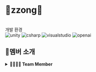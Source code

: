 # 🐶zzong🐶
<br>개발 환경</br>
<img alt="unity" src ="https://img.shields.io/badge/unity-412991.svg?&style=for-the-badge&logo=unity&logoColor=white"/>
<img alt="csharp" src ="https://img.shields.io/badge/csharp-512BD4.svg?&style=for-the-badge&logo=csharp&logoColor=white"/>
<img alt="visualstudio" src ="https://img.shields.io/badge/visualstudio-5C2D91.svg?&style=for-the-badge&logo=visualstudio&logoColor=white"/>
<img alt="openai" src ="https://img.shields.io/badge/openaio-412991.svg?&style=for-the-badge&logo=openai&logoColor=white"/>
## 🎤멤버 소개

<details>
<summary> <b>👨‍👨‍👧‍👦 Team Member</b></summary><br>
  
</br>
<table>
  <tr>
    <td align="center">
      <a href="https://github.com/pch229">
        <img src="https://github.com/pch229.png" width="150px;" alt="찬혁"/>
        <br />
        <sub><b>👑 박찬혁</b><br>🙋‍♂️ 인벤토리,카메라,유저움직임 담당</sub>
      </a>
    </td>

